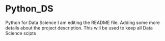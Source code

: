 # Python_DS
Python for Data Science
I am editing the README file. Adding some more details about the project description.
This will be used to keep all Data Science scipts
